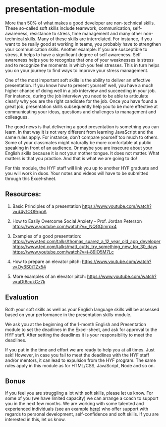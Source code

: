 # presentation-module
More than 50% of what makes a good developer are non-technical skills. These so-called soft skills include teamwork, communication, self-awareness, resistance to stress, time management and many other non-technical skills. Many of these skills are interrelated. For instance, if you want to be really good at working in teams, you probably have to strengthen your communication skills. Another example: If you are susceptible to stress, it helps to have a significant degree of self awareness. Self awareness helps you to recognize that one of your weaknesses is stress and to recognize the moments in which you feel stresses. This in turn helps you on your journey to find ways to improve your stress management.

One of the most important soft skills is the ability to deliver an effective presentation. If you know how to present yourself well, you have a much higher chance of doing well in a job interview and succeeding in your job. For instance, during the job interview you need to be able to articulate clearly why you are the right candidate for the job. Once you have found a great job, presentation skills subsequently help you to be more effective at communicating your ideas, questions and challenges to management and colleagues.

The good news is that delivering a good presentation is something you can learn. In that way it is not very different from learning JavaScript and the same rules apply. For instance, don’t compare yourself too much to others. Some of your classmates might naturally be more comfortable at public speaking in front of an audience. Or maybe you are insecure about your English skills because it is not your mother tongue. It does not matter. What matters is that you practice. And that is what we are going to do!

For this module, the HYF staff will link you up to another HYF graduate and you will work in duos. Your notes and videos will have to be submitted through this Excel-sheet.

## Resources:
1. Basic Principles of a presentation
https://www.youtube.com/watch?v=d4y1OO9rppA

2. How to Easily Overcome Social Anxiety - Prof. Jordan Peterson
https://www.youtube.com/watch?v=_NQGQImrpx4 

3. Examples of a good presentation:
https://www.ted.com/talks/thomas_suarez_a_12_year_old_app_developer
https://www.ted.com/talks/matt_cutts_try_something_new_for_30_days
https://www.youtube.com/watch?v=i-89IO5M7Lc 

4. How to prepare an elevator pitch: https://www.youtube.com/watch?v=Oy6S0iTZx54

5. More examples of an elevator pitch: https://www.youtube.com/watch?v=aDt6cukCz7k 

## Evaluation
Both your soft skills as well as your English language skills will be assessed based on your performance in the presentation skills-module.

We ask you at the beginning of the 1-month English and Presentation module to set the deadlines in the Excel-sheet, and ask for approval to the HYF staff. After setting the deadlines it is your responsibility to meet the deadlines.

If you put in the time and effort we are ready to help you at all times. Just ask! However, in case you fail to meet the deadlines with the HYF staff and/or mentors, it can lead to expulsion from the HYF program. The same rules apply in this module as for HTML/CSS, JavaScript, Node and so on.

## Bonus

If you feel you are struggling a lot with soft skills, please let us know. For some of you (we have limited capacity) we can arrange a coach to support you in the next few months. We are working with some talented and experienced individuals (see an example [here](https://www.thechangery.com/en/team/eric-van-der-list/)) who offer support with regards to personal development, self-confidence and soft skills. If you are interested in this, let us know.
